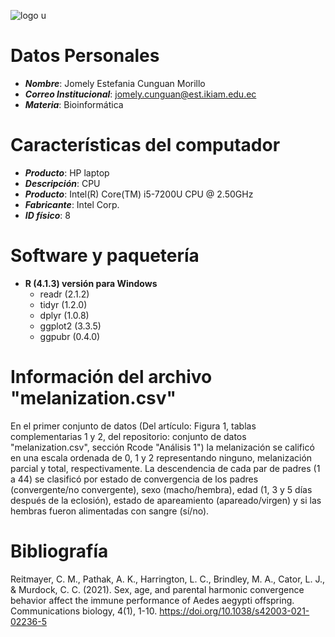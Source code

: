 ![logo u](https://user-images.githubusercontent.com/94874288/160934090-52060fdf-4333-4059-b454-b376fea8a032.png)

# Datos Personales 
* ***Nombre***: Jomely Estefania Cunguan Morillo
* ***Correo Institucional***: jomely.cunguan@est.ikiam.edu.ec 
* ***Materia***: Bioinformática 

# Características del computador 
* ***Producto***: HP laptop 
* ***Descripción***: CPU
* ***Producto***: Intel(R) Core(TM) i5-7200U CPU @ 2.50GHz
* ***Fabricante***: Intel Corp.
* ***ID físico***: 8

# Software y paquetería 
* **R (4.1.3) versión para Windows**
  * readr (2.1.2)
  * tidyr (1.2.0)
  * dplyr (1.0.8)
  * ggplot2 (3.3.5)
  * ggpubr (0.4.0)

# Información del archivo "melanization.csv"
En el primer conjunto de datos (Del artículo: Figura 1, tablas complementarias 1 y 2, del repositorio: conjunto de datos "melanization.csv", sección Rcode "Análisis 1") la melanización se calificó en una escala ordenada de 0, 1 y 2 representando ninguno, melanización parcial y total, respectivamente. La descendencia de cada par de padres (1 a 44) se clasificó por estado de convergencia de los padres (convergente/no convergente), sexo (macho/hembra), edad (1, 3 y 5 días después de la eclosión), estado de apareamiento (apareado/virgen) y si las hembras fueron alimentadas con sangre (sí/no).

# Bibliografía

Reitmayer, C. M., Pathak, A. K., Harrington, L. C., Brindley, M. A., Cator, L. J., & Murdock, C. C. (2021). Sex, age, and parental harmonic convergence behavior affect 
the immune performance of Aedes aegypti offspring. Communications biology, 4(1), 1-10. https://doi.org/10.1038/s42003-021-02236-5

